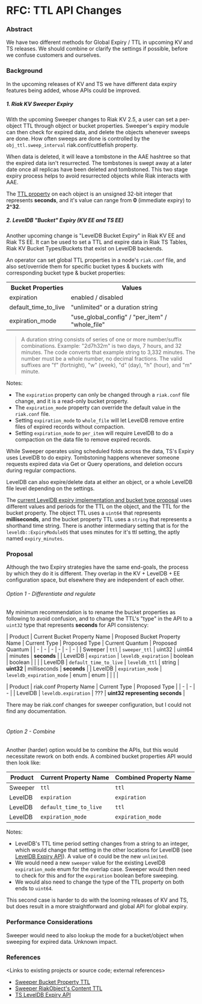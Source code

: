 # RFC: TTL API Changes

### Abstract

We have two different methods for Global Expiry / TTL in upcoming KV and TS releases.
We should combine or clarify the settings if possible, before we confuse customers and ourselves.

### Background

In the upcoming releases of KV and TS we have different data expiry features being added, whose APIs could be improved.

##### 1\. Riak KV Sweeper Expiry

With the upcoming Sweeper changes to Riak KV 2.5, a user can set a per-object TTL through object or bucket properties. Sweeper's expiry module can then check for expired data, and delete the objects whenever sweeps are done.  How often sweeps are done is controlled by the `obj_ttl.sweep_interval` riak.conf/cuttlefish property.

When data is deleted, it will leave a tombstone in the AAE hashtree so that the expired data isn't resurrected. The tombstones is swept away at a later date once all replicas have been deleted and tombstoned. This two stage expiry process helps to avoid resurrected objects while Riak interacts with AAE.

The [TTL property](https://github.com/basho/riak_pb/blob/develop/src/riak_kv.proto#L237) on each object is an unsigned 32-bit integer that represents **seconds**, and it's value can range from **0** (immediate expiry) to **2^32**.


##### 2\. LevelDB "Bucket" Expiry (KV EE and TS EE)

Another upcoming change is "LevelDB Bucket Expiry" in Riak KV EE and Riak TS EE.
It can be used to set a TTL and expire data in Riak TS Tables, Riak KV Bucket Types/Buckets that exist on LevelDB backends.

An operator can set global TTL properties in a node's `riak.conf` file, and also set/override them for specific bucket types & buckets with corresponding bucket type & bucket properties:

<table>
  <tr><th>Bucket Properties</th><th>Values</th></tr>
  <tr><td>expiration</td><td>enabled / disabled</td></tr>
  <tr><td>default_time_to_live</td><td>"unlimited" or a duration string</td></tr>
  <tr><td>expiration_mode</td><td>"use_global_config" / "per_item" / "whole_file"</td></tr>
</table>

>A duration string consists of series of one or more number/suffix combinations.  Example: "2d7h32m" is two days, 7 hours, and 32 minutes.  The code converts that example string to 3,332 minutes.  The number must be a whole number, no decimal fractions.  The valid suffixes are "f" (fortnight), "w" (week), "d" (day), "h" (hour), and "m" minute.

Notes:
 - The `expiration` property can only be changed through a  `riak.conf` file change, and it is a read-only bucket property.
 - The `expiration_mode` property can override the default value in the `riak.conf` file.
 - Setting `expiration_mode` to `whole_file` will let LevelDB remove entire files of expired records without compaction.
 - Setting `expiration_mode` to `per_item` will require LevelDB to do a compaction on the data file to remove expired records.


While Sweeper operates using scheduled folds across the data, TS's Expiry uses LevelDB to do expiry. Tombstoning happens whenever someone requests expired data via Get or Query operations, and deletion occurs during regular compactions.

LevelDB can also expire/delete data at either an object, or a whole LevelDB file level depending on the settings.

The [current LevelDB expiry implementation and bucket type proposal](https://github.com/basho/leveldb/wiki/mv-bucket-expiry2#three-properties-three-names-each) uses different values and periods for the TTL on the object, and the TTL for the bucket property.  The object TTL uses a `uint64` that represents **milliseconds**, and the bucket property TTL uses a `string` that represents a shorthand time string. There is another intermediary setting that is for the `leveldb::ExpiryModuleOS` that uses minutes for it's ttl setting, the aptly named `expiry_minutes`.  

### Proposal

Although the two Expiry strategies have the same end-goals, the process by which they do it is different. They overlap in the KV + LevelDB + EE configuration space, but elsewhere they are independent of each other.

###### Option 1 - Differentiate and regulate
My minimum recommendation is to rename the bucket properties as following to avoid confusion, and to change the TTL's "type" in the API to a `uint32` type that represents  **seconds** for API consistency:

| Product | Current Bucket Property Name | Proposed Bucket Property Name | Current Type | Proposed Type | Current Quantum | Proposed Quantum |
| - | - | - | - | - | - |
| Sweeper | `ttl` | `sweeper_ttl` | uint32 | uint64 | minutes | **seconds** |
| LevelDB | `expiration` | `leveldb_expiration` | boolean | boolean | | |
| LevelDB | `default_time_to_live` | `leveldb_ttl` | string | **uint32** | milliseconds | **seconds** |
| LevelDB | `expiration_mode` | `leveldb_expiration_mode` | enum | enum | | | |

| Product | riak.conf Property Name | Current Type | Proposed Type |
| - | - | - |
| LevelDB | `leveldb.expiration` | ??? | **uint32 representing seconds** |

There may be riak.conf changes for sweeper configuration, but I could not find any documentation.
<br>
<br>

###### Option 2 - Combine
Another (harder) option would be to combine the APIs, but this would necessitate rework on both ends.  A combined bucket properties API would then look like:

| Product | Current Property Name | Combined Property Name |
| - | - | - |
| Sweeper | `ttl` | `ttl` |
| LevelDB | `expiration` | `expiration` |
| LevelDB | `default_time_to_live` | `ttl` |
| LevelDB | `expiration_mode` | `expiration_mode` |

Notes:
 - LevelDB's TTL time period setting changes from a string to an integer, which would change that setting in the other locations for LevelDB (see [LevelDB Expiry API](https://github.com/basho/leveldb/wiki/mv-bucket-expiry2#three-properties-three-names-each)). A value of `0` could be the new `unlimited`.  
 - We would need a new `sweeper` value for the existing LevelDB `expiration_mode` enum for the overlap case. Sweeper would then need to check for this and for the `expiration` boolean before sweeping.
 - We would also need to change the type of the TTL property on both ends to `uint64`.

This second case is harder to do with the looming releases of KV and TS, but does result in a more straightforward and global API for global expiry.


### Performance Considerations

Sweeper would need to also lookup the mode for a bucket/object when sweeping for expired data. Unknown impact.

### References

<Links to existing projects or source code; external references>

- [Sweeper Bucket Property TTL](https://github.com/basho/riak_pb/blob/develop/src/riak.proto#L151-L152)
- [Sweeper RiakObject's Content TTL](https://github.com/basho/riak_pb/blob/develop/src/riak_kv.proto#L237)
- [TS LevelDB Expiry API](https://github.com/basho/leveldb/wiki/mv-bucket-expiry2#three-properties-three-names-each)
